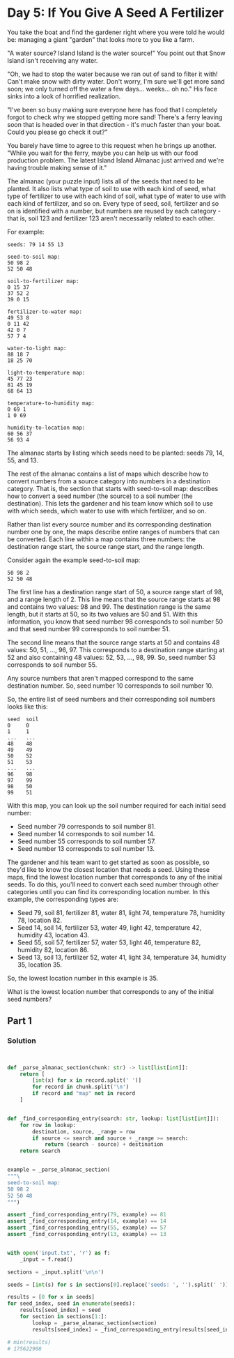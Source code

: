 # Day 5: If You Give A Seed A Fertilizer

You take the boat and find the gardener right where you were told he would be: managing
a giant "garden" that looks more to you like a farm.

"A water source? Island Island is the water source!" You point out that Snow Island
isn't receiving any water.

"Oh, we had to stop the water because we ran out of sand to filter it with! Can't make
snow with dirty water. Don't worry, I'm sure we'll get more sand soon; we only turned
off the water a few days... weeks... oh no." His face sinks into a look of horrified
realization.

"I've been so busy making sure everyone here has food that I completely forgot to check
why we stopped getting more sand! There's a ferry leaving soon that is headed over in
that direction - it's much faster than your boat. Could you please go check it out?"

You barely have time to agree to this request when he brings up another. "While you wait
for the ferry, maybe you can help us with our food production problem. The latest Island
Island Almanac just arrived and we're having trouble making sense of it."

The almanac (your puzzle input) lists all of the seeds that need to be planted. It also
lists what type of soil to use with each kind of seed, what type of fertilizer to use
with each kind of soil, what type of water to use with each kind of fertilizer, and so
on. Every type of seed, soil, fertilizer and so on is identified with a number, but
numbers are reused by each category - that is, soil 123 and fertilizer 123 aren't
necessarily related to each other.

For example:

```
seeds: 79 14 55 13

seed-to-soil map:
50 98 2
52 50 48

soil-to-fertilizer map:
0 15 37
37 52 2
39 0 15

fertilizer-to-water map:
49 53 8
0 11 42
42 0 7
57 7 4

water-to-light map:
88 18 7
18 25 70

light-to-temperature map:
45 77 23
81 45 19
68 64 13

temperature-to-humidity map:
0 69 1
1 0 69

humidity-to-location map:
60 56 37
56 93 4
```

The almanac starts by listing which seeds need to be planted: seeds 79, 14, 55, and 13.

The rest of the almanac contains a list of maps which describe how to convert numbers
from a source category into numbers in a destination category. That is, the section that
starts with seed-to-soil map: describes how to convert a seed number (the source) to a
soil number (the destination). This lets the gardener and his team know which soil to
use with which seeds, which water to use with which fertilizer, and so on.

Rather than list every source number and its corresponding destination number one by
one, the maps describe entire ranges of numbers that can be converted. Each line within
a map contains three numbers: the destination range start, the source range start, and
the range length.

Consider again the example seed-to-soil map:

```
50 98 2
52 50 48
```

The first line has a destination range start of 50, a source range start of 98, and a
range length of 2. This line means that the source range starts at 98 and contains two
values: 98 and 99. The destination range is the same length, but it starts at 50, so its
two values are 50 and 51. With this information, you know that seed number 98
corresponds to soil number 50 and that seed number 99 corresponds to soil number 51.

The second line means that the source range starts at 50 and contains 48 values: 50, 51,
..., 96, 97. This corresponds to a destination range starting at 52 and also containing
48 values: 52, 53, ..., 98, 99. So, seed number 53 corresponds to soil number 55.

Any source numbers that aren't mapped correspond to the same destination number. So,
seed number 10 corresponds to soil number 10.

So, the entire list of seed numbers and their corresponding soil numbers looks like
this:

```
seed  soil
0     0
1     1
...   ...
48    48
49    49
50    52
51    53
...   ...
96    98
97    99
98    50
99    51
```

With this map, you can look up the soil number required for each initial seed number:

 - Seed number 79 corresponds to soil number 81.
 - Seed number 14 corresponds to soil number 14.
 - Seed number 55 corresponds to soil number 57.
 - Seed number 13 corresponds to soil number 13.

The gardener and his team want to get started as soon as possible, so they'd like to
know the closest location that needs a seed. Using these maps, find the lowest location
number that corresponds to any of the initial seeds. To do this, you'll need to convert
each seed number through other categories until you can find its corresponding location
number. In this example, the corresponding types are:

 - Seed 79, soil 81, fertilizer 81, water 81, light 74, temperature 78, humidity 78, location 82.
 - Seed 14, soil 14, fertilizer 53, water 49, light 42, temperature 42, humidity 43, location 43.
 - Seed 55, soil 57, fertilizer 57, water 53, light 46, temperature 82, humidity 82, location 86.
 - Seed 13, soil 13, fertilizer 52, water 41, light 34, temperature 34, humidity 35, location 35.

So, the lowest location number in this example is 35.

What is the lowest location number that corresponds to any of the initial seed numbers?

## Part 1

### Solution

```python


def _parse_almanac_section(chunk: str) -> list[list[int]]:
    return [
        [int(x) for x in record.split(' ')]
        for record in chunk.split('\n')
        if record and "map" not in record
    ]


def _find_corresponding_entry(search: str, lookup: list[list[int]]):
    for row in lookup:
        destination, source, _range = row
        if source <= search and source + _range >= search:
            return (search - source) + destination
    return search


example = _parse_almanac_section(
"""\
seed-to-soil map:
50 98 2
52 50 48
""")

assert _find_corresponding_entry(79, example) == 81
assert _find_corresponding_entry(14, example) == 14
assert _find_corresponding_entry(55, example) == 57
assert _find_corresponding_entry(13, example) == 13


with open('input.txt', 'r') as f:
    _input = f.read()

sections = _input.split('\n\n')

seeds = [int(s) for s in sections[0].replace('seeds: ', '').split(' ')]

results = [0 for x in seeds]
for seed_index, seed in enumerate(seeds):
    results[seed_index] = seed
    for section in sections[1:]:
        lookup = _parse_almanac_section(section)
        results[seed_index] = _find_corresponding_entry(results[seed_index], lookup)

# min(results)
# 175622908

```
